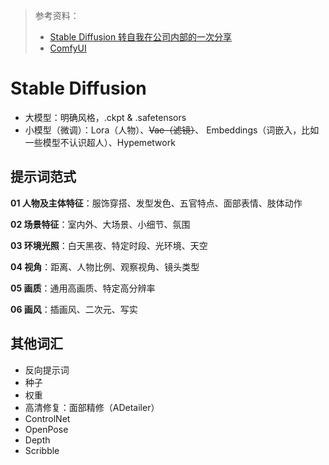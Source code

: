 > 参考资料：
>
> - [Stable Diffusion 转自我在公司内部的一次分享](https://www.bilibili.com/video/BV17M411R73u/?spm_id_from=333.1245.0.0&vd_source=b736aa3d7f0fdf47b59ea3021dc810ab)
> - [ComfyUI](https://github.com/comfyanonymous/ComfyUI)

# Stable Diffusion

- 大模型：明确风格，.ckpt & .safetensors
- 小模型（微调）：Lora（人物）、~~Vae（滤镜）~~、 Embeddings（词嵌入，比如一些模型不认识超人）、Hypemetwork



## 提示词范式

**01 人物及主体特征**：服饰穿搭、发型发色、五官特点、面部表情、肢体动作

**02 场景特征**：室内外、大场景、小细节、氛围

**03 环境光照**：白天黑夜、特定时段、光环境、天空

**04 视角**：距离、人物比例、观察视角、镜头类型

**05 画质**：通用高画质、特定高分辨率

**06 画风**：插画风、二次元、写实



## 其他词汇

- 反向提示词
- 种子
- 权重
- 高清修复：面部精修（ADetailer）
- ControlNet
- OpenPose
- Depth
- Scribble

